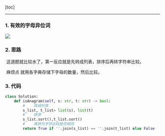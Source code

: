 [toc]

---

### 1.  有效的字母异位词

![](https://i.loli.net/2019/11/24/q1UeZVctBQr46f2.jpg)

### 2. 思路

​	这道题就比较水了，第一反应就是先转成列表，排序后再转字符串比较。

​    麻烦点 就用各字典存储下字母的数量，然后比较。

### 3. 代码

```python
class Solution:
    def isAnagram(self, s: str, t: str) -> bool:
        #    转成列表
        s_list, t_list= list(s), list(t)
        #    排序
        s_list.sort(),t_list.sort()
        #    再转为字符比较是否相同
        return True if ''.join(s_list) == ''.join(t_list) else False
```

